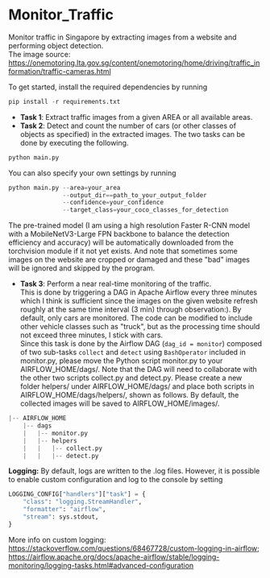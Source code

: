 # Monitor_Traffic
Monitor traffic in Singapore by extracting images from a website and performing object detection.  
The image source: https://onemotoring.lta.gov.sg/content/onemotoring/home/driving/traffic_information/traffic-cameras.html

To get started, install the required dependencies by running
```python
pip install -r requirements.txt
```

* **Task 1**: Extract traffic images from a given AREA or all available areas.
* **Task 2**: Detect and count the number of cars (or other classes of objects as specified) in the extracted images.
The two tasks can be done by executing the following.
```python
python main.py
```
You can also specify your own settings by running
```python
python main.py --area=your_area 
               --output_dir==path_to_your_output_folder 
               --confidence=your_confidence 
               --target_class=your_coco_classes_for_detection
```
The pre-trained model (I am using a high resolution Faster R-CNN model with a MobileNetV3-Large FPN backbone to balance the detection efficiency and accuracy) will be automatically downloaded from the torchvision module if it not yet exists. And note that sometimes some images on the website are cropped or damaged and these "bad" images will be ignored and skipped by the program.

* **Task 3**: Perform a near real-time monitoring of the traffic.  
This is done by triggering a DAG in Apache Airflow every three minutes which I think is sufficient since the images on the given website refresh roughly at the same time interval (3 min) through observation:). By default, only cars are monitored. The code can be modified to include other vehicle classes such as "truck", but as the processing time should not exceed three minutes, I stick with cars.   
Since this task is done by the Airflow DAG (```dag_id = monitor```) composed of two sub-tasks ```collect``` and ```detect``` using ```BashOperator``` included in monitor.py, please move the Python script monitor.py to your AIRFLOW_HOME/dags/. Note that the DAG will need to collaborate with the other two scripts collect.py and detect.py. Please create a new folder helpers/ under AIRFLOW_HOME/dags/ and place both scripts in AIRFLOW_HOME/dags/helpers/, shown as follows. By default, the collected images will be saved to AIRFLOW_HOME/images/.  

```python
|-- AIRFLOW_HOME
    |-- dags
    |   |-- monitor.py
    |   |-- helpers
    |   |   |-- collect.py
    |   |   |-- detect.py
```
**Logging:** By default, logs are written to the .log files. However, it is possible to enable custom configuration and log to the console by
setting 
```python
LOGGING_CONFIG["handlers"]["task"] = {
    "class": "logging.StreamHandler",
    "formatter": "airflow",
    "stream": sys.stdout,
}
```
More info on custom logging:  
https://stackoverflow.com/questions/68467728/custom-logging-in-airflow;  
https://airflow.apache.org/docs/apache-airflow/stable/logging-monitoring/logging-tasks.html#advanced-configuration
